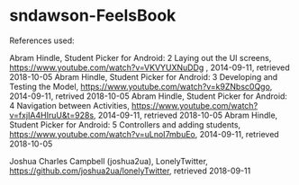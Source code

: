 # sndawson-FeelsBook

References used:

Abram Hindle, Student Picker for Android: 2 Laying out the UI screens, https://www.youtube.com/watch?v=VKVYUXNuDDg , 2014-09-11, retrieved 2018-10-05
Abram Hindle, Student Picker for Android: 3 Developing and Testing the Model, https://www.youtube.com/watch?v=k9ZNbsc0Qgo, 2014-09-11, retrived 2018-10-05
Abram Hindle, Student Picker for Android: 4 Navigation between Activities, https://www.youtube.com/watch?v=fxjIA4HIruU&t=928s, 2014-09-11, retrieved 2018-10-05
Abram Hindle, Student Picker for Android: 5 Controllers and adding students, https://www.youtube.com/watch?v=uLnoI7mbuEo, 2014-09-11, retrieved 2018-10-05

Joshua Charles Campbell (joshua2ua), LonelyTwitter, https://github.com/joshua2ua/lonelyTwitter, retrieved 2018-09-11
